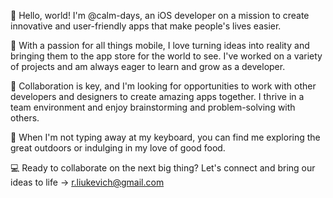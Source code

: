 👋 Hello, world! I'm @calm-days, an iOS developer on a mission to create innovative and user-friendly apps that make people's lives easier.

🚀 With a passion for all things mobile, I love turning ideas into reality and bringing them to the app store for the world to see. I've worked on a variety of projects and am always eager to learn and grow as a developer.

🤝 Collaboration is key, and I'm looking for opportunities to work with other developers and designers to create amazing apps together. I thrive in a team environment and enjoy brainstorming and problem-solving with others.

📱 When I'm not typing away at my keyboard, you can find me exploring the great outdoors or indulging in my love of good food.

💻 Ready to collaborate on the next big thing? Let's connect and bring our ideas to life -> r.liukevich@gmail.com

<!---
calm-days/calm-days is a ✨ special ✨ repository because its `README.md` (this file) appears on your GitHub profile.
You can click the Preview link to take a look at your changes.
--->
